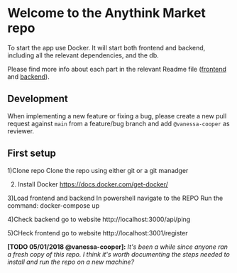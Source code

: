 # Welcome to the Anythink Market repo

To start the app use Docker. It will start both frontend and backend, including all the relevant dependencies, and the db.

Please find more info about each part in the relevant Readme file ([frontend](frontend/readme.md) and [backend](backend/README.md)).

## Development

When implementing a new feature or fixing a bug, please create a new pull request against `main` from a feature/bug branch and add `@vanessa-cooper` as reviewer.

## First setup
1)Clone repo
Clone the repo using either git or a git manadger

2) Install Docker
https://docs.docker.com/get-docker/

3)Load frontend and backend
In powershell navigate to the REPO
Run the command:
    docker-compose up

4)Check backend
go to website http://localhost:3000/api/ping

5)CHeck frontend
go to website http://localhost:3001/register

**[TODO 05/01/2018 @vanessa-cooper]:** _It's been a while since anyone ran a fresh copy of this repo. I think it's worth documenting the steps needed to install and run the repo on a new machine?_

